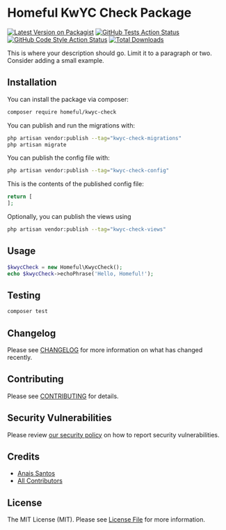 # Homeful KwYC Check Package

[![Latest Version on Packagist](https://img.shields.io/packagist/v/homeful/kwyc-check.svg?style=flat-square)](https://packagist.org/packages/homeful/kwyc-check)
[![GitHub Tests Action Status](https://img.shields.io/github/actions/workflow/status/homeful/kwyc-check/run-tests.yml?branch=main&label=tests&style=flat-square)](https://github.com/homeful/kwyc-check/actions?query=workflow%3Arun-tests+branch%3Amain)
[![GitHub Code Style Action Status](https://img.shields.io/github/actions/workflow/status/homeful/kwyc-check/fix-php-code-style-issues.yml?branch=main&label=code%20style&style=flat-square)](https://github.com/homeful/kwyc-check/actions?query=workflow%3A"Fix+PHP+code+style+issues"+branch%3Amain)
[![Total Downloads](https://img.shields.io/packagist/dt/homeful/kwyc-check.svg?style=flat-square)](https://packagist.org/packages/homeful/kwyc-check)

This is where your description should go. Limit it to a paragraph or two. Consider adding a small example.

## Installation

You can install the package via composer:

```bash
composer require homeful/kwyc-check
```

You can publish and run the migrations with:

```bash
php artisan vendor:publish --tag="kwyc-check-migrations"
php artisan migrate
```

You can publish the config file with:

```bash
php artisan vendor:publish --tag="kwyc-check-config"
```

This is the contents of the published config file:

```php
return [
];
```

Optionally, you can publish the views using

```bash
php artisan vendor:publish --tag="kwyc-check-views"
```

## Usage

```php
$kwycCheck = new Homeful\KwycCheck();
echo $kwycCheck->echoPhrase('Hello, Homeful!');
```

## Testing

```bash
composer test
```

## Changelog

Please see [CHANGELOG](CHANGELOG.md) for more information on what has changed recently.

## Contributing

Please see [CONTRIBUTING](CONTRIBUTING.md) for details.

## Security Vulnerabilities

Please review [our security policy](../../security/policy) on how to report security vulnerabilities.

## Credits

- [Anais Santos](https://github.com/anais-enclavewrx)
- [All Contributors](../../contributors)

## License

The MIT License (MIT). Please see [License File](LICENSE.md) for more information.
